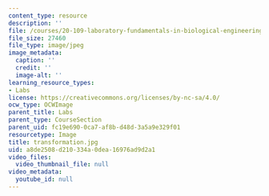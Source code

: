 ```yaml
---
content_type: resource
description: ''
file: /courses/20-109-laboratory-fundamentals-in-biological-engineering-fall-2007/a8de2508d210334a0dea16976ad9d2a1_transformation.jpg
file_size: 27460
file_type: image/jpeg
image_metadata:
  caption: ''
  credit: ''
  image-alt: ''
learning_resource_types:
- Labs
license: https://creativecommons.org/licenses/by-nc-sa/4.0/
ocw_type: OCWImage
parent_title: Labs
parent_type: CourseSection
parent_uid: fc19e690-0ca7-af8b-d48d-3a5a9e329f01
resourcetype: Image
title: transformation.jpg
uid: a8de2508-d210-334a-0dea-16976ad9d2a1
video_files:
  video_thumbnail_file: null
video_metadata:
  youtube_id: null
---
```

